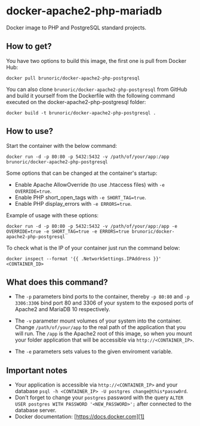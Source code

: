 docker-apache2-php-mariadb
==========================

Docker image to PHP and PostgreSQL standard projects.

How to get?
-----------

You have two options to build this image, the first one is pull from Docker Hub:

	docker pull brunoric/docker-apache2-php-postgresql

You can also clone `brunoric/docker-apache2-php-postgresql` from GitHub and build it yourself from the Dockerfile with the
following command executed on the docker-apache2-php-postgresql folder:

	docker build -t brunoric/docker-apache2-php-postgresql .


How to use?
-----------

Start the container with the below command:

	docker run -d -p 80:80 -p 5432:5432 -v /path/of/your/app:/app brunoric/docker-apache2-php-postgresql

Some options that can be changed at the container's startup:

- Enable Apache AllowOverride (to use .htaccess files) with `-e OVERRIDE=true`.
- Enable PHP short_open_tags with `-e SHORT_TAG=true`.
- Enable PHP display_errors with `-e ERRORS=true`.

Example of usage with these options:

	docker run -d -p 80:80 -p 5432:5432 -v /path/of/your/app:/app -e OVERRIDE=true -e SHORT_TAG=true -e ERRORS=true brunoric/docker-apache2-php-postgresql

To check what is the IP of your container just run the command below:

    docker inspect --format '{{ .NetworkSettings.IPAddress }}' <CONTAINER_ID>

What does this command?
-----------------------

- The `-p` parameters bind ports to the container, thereby `-p 80:80` and `-p 3306:3306` bind port 80 and 3306 of your
system to the exposed ports of Apache2 and MariaDB 10 respectively.

- The `-v` parameter mount volumes of your system into the container. Change `/path/of/your/app` to the real path of the
application that you will run. The `/app` is the Apache2 root of this image, so when you mount your folder application
that will be accessible via `http://<CONTAINER_IP>`.

- The `-e` parameters sets values to the given enviroment variable.

Important notes
---------------

- Your application is accessible via `http://<CONTAINER_IP>` and your database `psql -h <CONTAINER_IP> -U postgres change@this*passw0rd`.
- Don't forget to change your `postgres` password with the query `ALTER USER postgres WITH PASSWORD '<NEW_PASSWORD>';` after connected to the database server.
- Docker documentation: [https://docs.docker.com][1]

[1]: https://docs.docker.com